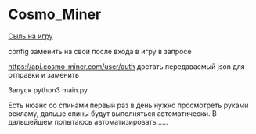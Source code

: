 # Cosmo_Miner

[Сыль на игру](https://t.me/CosmoMinerRobot/app?startapp=r_1249648420)

config заменить на свой после входа в игру в запросе 

https://api.cosmo-miner.com/user/auth достать передаваемый json для отправки и заменить

Запуск python3 main.py

Есть нюанс со спинами первый раз в день нужно просмотреть руками рекламу, дальше спины будут выполняться автоматически. В дальшейшем попытаюсь автоматизировать......
